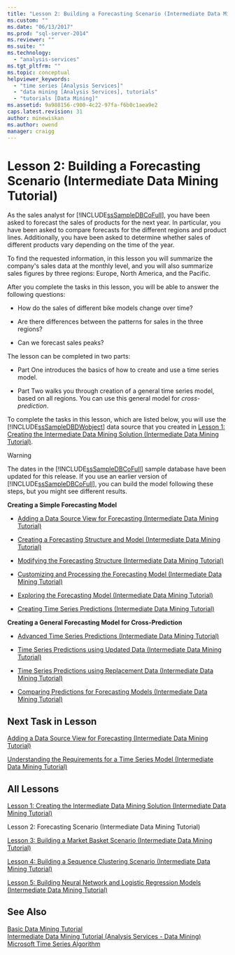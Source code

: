 ```yaml
---
title: "Lesson 2: Building a Forecasting Scenario (Intermediate Data Mining Tutorial) | Microsoft Docs"
ms.custom: ""
ms.date: "06/13/2017"
ms.prod: "sql-server-2014"
ms.reviewer: ""
ms.suite: ""
ms.technology: 
  - "analysis-services"
ms.tgt_pltfrm: ""
ms.topic: conceptual
helpviewer_keywords: 
  - "time series [Analysis Services]"
  - "data mining [Analysis Services], tutorials"
  - "tutorials [Data Mining]"
ms.assetid: 9a988156-c900-4c22-97fa-f6b0c1aea9e2
caps.latest.revision: 31
author: minewiskan
ms.author: owend
manager: craigg
---
```

# Lesson 2: Building a Forecasting Scenario (Intermediate Data Mining Tutorial)
  As the sales analyst for [!INCLUDE[ssSampleDBCoFull](../includes/sssampledbcofull-md.md)], you have been asked to forecast the sales of products for the next year. In particular, you have been asked to compare forecasts for the different regions and product lines. Additionally, you have been asked to determine whether sales of different products vary depending on the time of the year.  
  
 To find the requested information, in this lesson you will summarize the company's sales data at the monthly level, and you will also summarize sales figures by three regions: Europe, North America, and the Pacific.  
  
 After you complete the tasks in this lesson, you will be able to answer the following questions:  
  
-   How do the sales of different bike models change over time?  
  
-   Are there differences between the patterns for sales in the three regions?  
  
-   Can we forecast sales peaks?  
  
 The lesson can be completed in two parts:  
  
-   Part One introduces the basics of how to create and use a time series model.  
  
-   Part Two walks you through creation of a general time series model, based on all regions. You can use this general model for *cross-prediction*.  
  
 To complete the tasks in this lesson, which are listed below, you will use the [!INCLUDE[ssSampleDBDWobject](../includes/sssampledbdwobject-md.md)] data source that you created in [Lesson 1: Creating the Intermediate Data Mining Solution &#40;Intermediate Data Mining Tutorial&#41;](../../2014/tutorials/lesson-1-create-solution-intermediate-data-mining-tutorial.md).  
  
> [!WARNING]  
>  The dates in the [!INCLUDE[ssSampleDBCoFull](../includes/sssampledbcofull-md.md)] sample database have been updated for this release. If you use an earlier version of [!INCLUDE[ssSampleDBCoFull](../includes/sssampledbcofull-md.md)], you can build the model following these steps, but you might see different results.  
  
 **Creating a Simple Forecasting Model**  
  
-   [Adding a Data Source View for Forecasting &#40;Intermediate Data Mining Tutorial&#41;](../../2014/tutorials/adding-a-data-source-view-for-forecasting-intermediate-data-mining-tutorial.md)  
  
-   [Creating a Forecasting Structure and Model &#40;Intermediate Data Mining Tutorial&#41;](../../2014/tutorials/creating-a-forecasting-structure-and-model-intermediate-data-mining-tutorial.md)  
  
-   [Modifying the Forecasting Structure &#40;Intermediate Data Mining Tutorial&#41;](../../2014/tutorials/modifying-the-forecasting-structure-intermediate-data-mining-tutorial.md)  
  
-   [Customizing and Processing the Forecasting Model &#40;Intermediate Data Mining Tutorial&#41;](../../2014/tutorials/customize-process-forecasting-model-intermediate-data-mining-tutorial.md)  
  
-   [Exploring the Forecasting Model &#40;Intermediate Data Mining Tutorial&#41;](../../2014/tutorials/exploring-the-forecasting-model-intermediate-data-mining-tutorial.md)  
  
-   [Creating Time Series Predictions &#40;Intermediate Data Mining Tutorial&#41;](../../2014/tutorials/creating-time-series-predictions-intermediate-data-mining-tutorial.md)  
  
 **Creating a General Forecasting Model for Cross-Prediction**  
  
-   [Advanced Time Series Predictions &#40;Intermediate Data Mining Tutorial&#41;](../../2014/tutorials/advanced-time-series-predictions-intermediate-data-mining-tutorial.md)  
  
-   [Time Series Predictions using Updated Data &#40;Intermediate Data Mining Tutorial&#41;](../../2014/tutorials/time-series-predictions-using-updated-data-intermediate-data-mining-tutorial.md)  
  
-   [Time Series Predictions using Replacement Data &#40;Intermediate Data Mining Tutorial&#41;](../../2014/tutorials/time-series-predictions-replacement-data-intermediate-data-mining.md)  
  
-   [Comparing Predictions for Forecasting Models &#40;Intermediate Data Mining Tutorial&#41;](../../2014/tutorials/comparing-predictions-for-forecasting-models-intermediate-data-mining-tutorial.md)  
  
## Next Task in Lesson  
 [Adding a Data Source View for Forecasting &#40;Intermediate Data Mining Tutorial&#41;](../../2014/tutorials/adding-a-data-source-view-for-forecasting-intermediate-data-mining-tutorial.md)  
  
 [Understanding the Requirements for a Time Series Model &#40;Intermediate Data Mining Tutorial&#41;](../../2014/tutorials/time-series-model-requirements-intermediate-data-mining-tutorial.md)  
  
## All Lessons  
 [Lesson 1: Creating the Intermediate Data Mining Solution &#40;Intermediate Data Mining Tutorial&#41;](../../2014/tutorials/lesson-1-create-solution-intermediate-data-mining-tutorial.md)  
  
 Lesson 2: Forecasting Scenario (Intermediate Data Mining Tutorial)  
  
 [Lesson 3: Building a Market Basket Scenario &#40;Intermediate Data Mining Tutorial&#41;](../../2014/tutorials/lesson-3-building-a-market-basket-scenario-intermediate-data-mining-tutorial.md)  
  
 [Lesson 4: Building a Sequence Clustering Scenario &#40;Intermediate Data Mining Tutorial&#41;](../../2014/tutorials/lesson-4-build-sequence-clustering-scenario-intermediate-data-mining.md)  
  
 [Lesson 5: Building Neural Network and Logistic Regression Models &#40;Intermediate Data Mining Tutorial&#41;](../../2014/tutorials/lesson-5-build-models-intermediate-data-mining-tutorial.md)  
  
## See Also  
 [Basic Data Mining Tutorial](../../2014/tutorials/basic-data-mining-tutorial.md)   
 [Intermediate Data Mining Tutorial &#40;Analysis Services - Data Mining&#41;](../../2014/tutorials/intermediate-data-mining-tutorial-analysis-services-data-mining.md)   
 [Microsoft Time Series Algorithm](../../2014/analysis-services/data-mining/microsoft-time-series-algorithm.md)  
  
  
